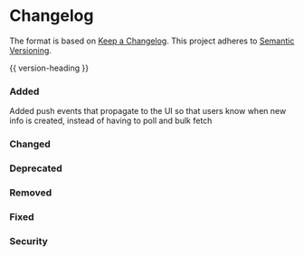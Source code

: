 # Changelog
The format is based on [Keep a Changelog](https://keepachangelog.com/en/1.0.0/).
This project adheres to [Semantic Versioning](https://semver.org/spec/v2.0.0.html).

{{ version-heading }}

### Added

Added push events that propagate to the UI so that users know when new info is created, instead of having to poll and bulk fetch

### Changed

### Deprecated

### Removed

### Fixed

### Security

